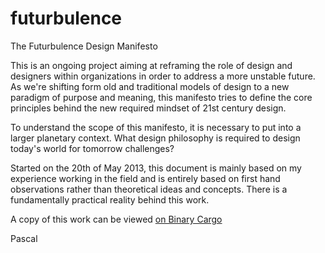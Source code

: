 futurbulence
============

The Futurbulence Design Manifesto

This is an ongoing project aiming at reframing the role of design and designers within organizations in order to address a more unstable future. As we're shifting form old and traditional models of design to a new paradigm of purpose and meaning, this manifesto tries to define the core principles behind the new required mindset of 21st century design.

To understand the scope of this manifesto, it is necessary to put into a larger planetary context. What design philosophy is required to design today's world for tomorrow challenges?

Started on the 20th of May 2013, this document is mainly based on my experience working in the field and is entirely based on first hand observations rather than theoretical ideas and concepts. There is a fundamentally practical reality behind this work.

A copy of this work can be viewed <a href="http://binarycargo.net/manifesto/">on Binary Cargo</a>

Pascal

